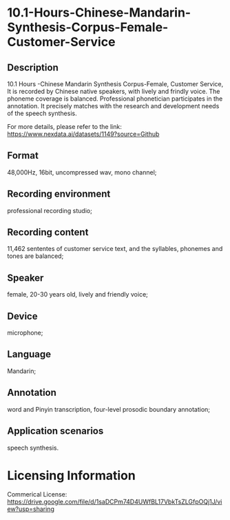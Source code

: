 # 10.1-Hours-Chinese-Mandarin-Synthesis-Corpus-Female-Customer-Service


## Description
10.1 Hours -Chinese Mandarin Synthesis Corpus-Female, Customer Service, It is recorded by Chinese native speakers, with lively and frindly voice. The phoneme coverage is balanced. Professional phonetician participates in the annotation. It precisely matches with the research and development needs of the speech synthesis.

For more details, please refer to the link: https://www.nexdata.ai/datasets/1149?source=Github


## Format
48,000Hz, 16bit, uncompressed wav, mono channel;

## Recording environment
professional recording studio;

## Recording content
11,462 sententes of customer service text, and the syllables, phonemes and tones are balanced;

## Speaker
female, 20-30 years old, lively and friendly voice;

## Device
microphone;

## Language
Mandarin;

## Annotation
word and Pinyin transcription, four-level prosodic boundary annotation;

## Application scenarios
speech synthesis.

# Licensing Information
Commerical License: https://drive.google.com/file/d/1saDCPm74D4UWfBL17VbkTsZLGfpOQj1J/view?usp=sharing
